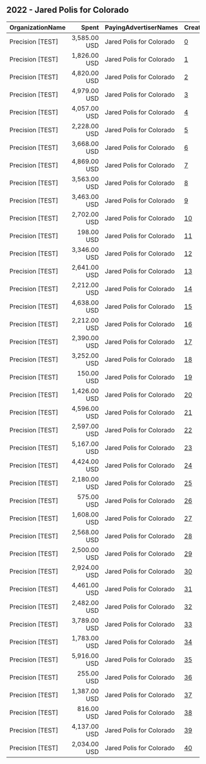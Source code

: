 ## 2022 - Jared Polis for Colorado 
|OrganizationName|Spent|PayingAdvertiserNames|CreativeUrls|Impressions|Genders|AgeBrackets|CountryCodes|BillingAddresses|CandidateBallotInformation|
|:---|---:|:---|:---|---:|:---|:---|:---|:---|:---|
|Precision [TEST]|3,585.00 USD|Jared Polis for Colorado|[0](https://www.snap.com/political-ads/asset/83205eadc1aad3d4a9241d10e74c283ae2acd51bb9a48bbe6ddf86ba368b9fdb?mediaType=mp4)|130,938||18+|united states|"1121 14th Street NW Suite 700,Washington,20005,US"|Polis for Colorado|
|Precision [TEST]|1,826.00 USD|Jared Polis for Colorado|[1](https://www.snap.com/political-ads/asset/61b9bfac58bef5ebeb9a8c9fd68fedb5f7bf1f4b311424812f0ba4043d92b86b?mediaType=png)|611,780||18-35|united states|"1121 14th Street NW Suite 700,Washington,20005,US"|Polis for Colorado|
|Precision [TEST]|4,820.00 USD|Jared Polis for Colorado|[2](https://www.snap.com/political-ads/asset/b59e1798fd0ef7bd405739863d84deb3a57bcfc8267ac091ba86f667e7170c49?mediaType=mp4)|230,371||18+|united states|"1121 14th Street NW Suite 700,Washington,20005,US"|Jared Polis for Colorado|
|Precision [TEST]|4,979.00 USD|Jared Polis for Colorado|[3](https://www.snap.com/political-ads/asset/d1d7eb8ce4f8a8f8490e2afe20bf2316139c705dd5455476fe495e6ca2b4a977?mediaType=mp4)|240,789||18+|united states|"1121 14th Street NW Suite 700,Washington,20005,US"|Jared Polis for Colorado|
|Precision [TEST]|4,057.00 USD|Jared Polis for Colorado|[4](https://www.snap.com/political-ads/asset/50c7c7efe8e6025e2b3e261010708056f8b1ae32e83e0b840f6413e4af9e5238?mediaType=mp4)|180,359||18+|united states|"1121 14th Street NW Suite 700,Washington,20005,US"|Jared Polis for Colorado|
|Precision [TEST]|2,228.00 USD|Jared Polis for Colorado|[5](https://www.snap.com/political-ads/asset/b84cbd2526ca13c39e9a9db96f9656f6f2d54192c8eac3fee75b957d64f81649?mediaType=mp4)|117,632||18+|united states|"1121 14th Street NW Suite 700,Washington,20005,US"|Jared Polis for Colorado|
|Precision [TEST]|3,668.00 USD|Jared Polis for Colorado|[6](https://www.snap.com/political-ads/asset/668a69630b1c444fd4fdcc85e3a3d33946c6670c9044247569d4a5babc429ecd?mediaType=mp4)|223,706||18+|united states|"1121 14th Street NW Suite 700,Washington,20005,US"|Jared Polis for Colorado|
|Precision [TEST]|4,869.00 USD|Jared Polis for Colorado|[7](https://www.snap.com/political-ads/asset/84dad3d7c6a0052fd7008a65b6fd243e8bba98a16d75483f6afceebeec768db7?mediaType=mp4)|149,962||18+|united states|"1121 14th Street NW Suite 700,Washington,20005,US"|Polis for Colorado|
|Precision [TEST]|3,563.00 USD|Jared Polis for Colorado|[8](https://www.snap.com/political-ads/asset/bda3d3e9e959edde2743a523cffa0e8b68cd5ce6181a55f0ff3ede2e3db98fe7?mediaType=mp4)|177,382||18-26|united states|"1121 14th Street NW Suite 700,Washington,20005,US"|Jared Polis for Colorado|
|Precision [TEST]|3,463.00 USD|Jared Polis for Colorado|[9](https://www.snap.com/political-ads/asset/50c7c7efe8e6025e2b3e261010708056f8b1ae32e83e0b840f6413e4af9e5238?mediaType=mp4)|132,955||18+|united states|"1121 14th Street NW Suite 700,Washington,20005,US"|Polis for Colorado|
|Precision [TEST]|2,702.00 USD|Jared Polis for Colorado|[10](https://www.snap.com/political-ads/asset/50c7c7efe8e6025e2b3e261010708056f8b1ae32e83e0b840f6413e4af9e5238?mediaType=mp4)|114,155||18+|united states|"1121 14th Street NW Suite 700,Washington,20005,US"|Polis for Colorado|
|Precision [TEST]|198.00 USD|Jared Polis for Colorado|[11](https://www.snap.com/political-ads/asset/bda3d3e9e959edde2743a523cffa0e8b68cd5ce6181a55f0ff3ede2e3db98fe7?mediaType=mp4)|7,210||18+|united states|"1121 14th Street NW Suite 700,Washington,20005,US"|Polis for Colorado|
|Precision [TEST]|3,346.00 USD|Jared Polis for Colorado|[12](https://www.snap.com/political-ads/asset/ea82271e6ba0e7f787b4c7113d2893ba70091a17a09712c702baaeb4677a8793?mediaType=mp4)|151,842||18-35|united states|"1121 14th Street NW Suite 700,Washington,20005,US"|Polis for Colorado|
|Precision [TEST]|2,641.00 USD|Jared Polis for Colorado|[13](https://www.snap.com/political-ads/asset/5452f291615c7abe3537d1f6f2a0407a09527bfc957c9aa328f5f8d52b6dd233?mediaType=png)|694,943||18+|united states|"1121 14th Street NW Suite 700,Washington,20005,US"|Polis for Colorado|
|Precision [TEST]|2,212.00 USD|Jared Polis for Colorado|[14](https://www.snap.com/political-ads/asset/5452f291615c7abe3537d1f6f2a0407a09527bfc957c9aa328f5f8d52b6dd233?mediaType=png)|574,685||18-35|united states|"1121 14th Street NW Suite 700,Washington,20005,US"|Polis for Colorado|
|Precision [TEST]|4,638.00 USD|Jared Polis for Colorado|[15](https://www.snap.com/political-ads/asset/7f38cf0369e1e4940ef08a762013d62d24e4e81137db7081c6a921c3b58ad949?mediaType=mp4)|155,660||18+|united states|"1121 14th Street NW Suite 700,Washington,20005,US"|Polis for Colorado|
|Precision [TEST]|2,212.00 USD|Jared Polis for Colorado|[16](https://www.snap.com/political-ads/asset/5452f291615c7abe3537d1f6f2a0407a09527bfc957c9aa328f5f8d52b6dd233?mediaType=png)|540,896||18+|united states|"1121 14th Street NW Suite 700,Washington,20005,US"|Polis for Colorado|
|Precision [TEST]|2,390.00 USD|Jared Polis for Colorado|[17](https://www.snap.com/political-ads/asset/7ced7f63cf0400a01b96e33b0150692529fa45d3ee14f72418c2589975177b35?mediaType=mp4)|108,876||18-35|united states|"1121 14th Street NW Suite 700,Washington,20005,US"|Polis for Colorado|
|Precision [TEST]|3,252.00 USD|Jared Polis for Colorado|[18](https://www.snap.com/political-ads/asset/84dad3d7c6a0052fd7008a65b6fd243e8bba98a16d75483f6afceebeec768db7?mediaType=mp4)|111,074||18+|united states|"1121 14th Street NW Suite 700,Washington,20005,US"|Polis for Colorado|
|Precision [TEST]|150.00 USD|Jared Polis for Colorado|[19](https://www.snap.com/political-ads/asset/668a69630b1c444fd4fdcc85e3a3d33946c6670c9044247569d4a5babc429ecd?mediaType=mp4)|5,185||18+|united states|"1121 14th Street NW Suite 700,Washington,20005,US"|Polis for Colorado|
|Precision [TEST]|1,426.00 USD|Jared Polis for Colorado|[20](https://www.snap.com/political-ads/asset/bda3d3e9e959edde2743a523cffa0e8b68cd5ce6181a55f0ff3ede2e3db98fe7?mediaType=mp4)|68,869||18-35|united states|"1121 14th Street NW Suite 700,Washington,20005,US"|Polis for Colorado|
|Precision [TEST]|4,596.00 USD|Jared Polis for Colorado|[21](https://www.snap.com/political-ads/asset/bda3d3e9e959edde2743a523cffa0e8b68cd5ce6181a55f0ff3ede2e3db98fe7?mediaType=mp4)|157,545||18+|united states|"1121 14th Street NW Suite 700,Washington,20005,US"|Polis for Colorado|
|Precision [TEST]|2,597.00 USD|Jared Polis for Colorado|[22](https://www.snap.com/political-ads/asset/5452f291615c7abe3537d1f6f2a0407a09527bfc957c9aa328f5f8d52b6dd233?mediaType=png)|841,668||18-35|united states|"1121 14th Street NW Suite 700,Washington,20005,US"|Polis for Colorado|
|Precision [TEST]|5,167.00 USD|Jared Polis for Colorado|[23](https://www.snap.com/political-ads/asset/7ced7f63cf0400a01b96e33b0150692529fa45d3ee14f72418c2589975177b35?mediaType=mp4)|181,312||18+|united states|"1121 14th Street NW Suite 700,Washington,20005,US"|Polis for Colorado|
|Precision [TEST]|4,424.00 USD|Jared Polis for Colorado|[24](https://www.snap.com/political-ads/asset/5452f291615c7abe3537d1f6f2a0407a09527bfc957c9aa328f5f8d52b6dd233?mediaType=png)|540,963||18+|united states|"1121 14th Street NW Suite 700,Washington,20005,US"|Polis for Colorado|
|Precision [TEST]|2,180.00 USD|Jared Polis for Colorado|[25](https://www.snap.com/political-ads/asset/b833654b0dca3846ee74e999d5259709f5abe093dc030fe025ea9916007b0607?mediaType=mp4)|91,043||18-26|united states|"1121 14th Street NW Suite 700,Washington,20005,US"|Jared Polis for Colorado|
|Precision [TEST]|575.00 USD|Jared Polis for Colorado|[26](https://www.snap.com/political-ads/asset/668a69630b1c444fd4fdcc85e3a3d33946c6670c9044247569d4a5babc429ecd?mediaType=mp4)|23,939||18+|united states|"1121 14th Street NW Suite 700,Washington,20005,US"|Polis for Colorado|
|Precision [TEST]|1,608.00 USD|Jared Polis for Colorado|[27](https://www.snap.com/political-ads/asset/50c7c7efe8e6025e2b3e261010708056f8b1ae32e83e0b840f6413e4af9e5238?mediaType=mp4)|73,613||18-35|united states|"1121 14th Street NW Suite 700,Washington,20005,US"|Polis for Colorado|
|Precision [TEST]|2,568.00 USD|Jared Polis for Colorado|[28](https://www.snap.com/political-ads/asset/7ced7f63cf0400a01b96e33b0150692529fa45d3ee14f72418c2589975177b35?mediaType=mp4)|109,030||18+|united states|"1121 14th Street NW Suite 700,Washington,20005,US"|Polis for Colorado|
|Precision [TEST]|2,500.00 USD|Jared Polis for Colorado|[29](https://www.snap.com/political-ads/asset/6a9bec400888a7e4909c1aa750da4811878a194462d9448a7cfeb2d04a78acd4?mediaType=png)|364,111||18+|united states|"1121 14th Street NW Suite 700,Washington,20005,US"|Polis for Colorado|
|Precision [TEST]|2,924.00 USD|Jared Polis for Colorado|[30](https://www.snap.com/political-ads/asset/bda3d3e9e959edde2743a523cffa0e8b68cd5ce6181a55f0ff3ede2e3db98fe7?mediaType=mp4)|142,946||18+|united states|"1121 14th Street NW Suite 700,Washington,20005,US"|Jared Polis for Colorado|
|Precision [TEST]|4,461.00 USD|Jared Polis for Colorado|[31](https://www.snap.com/political-ads/asset/668a69630b1c444fd4fdcc85e3a3d33946c6670c9044247569d4a5babc429ecd?mediaType=mp4)|250,067||18-26|united states|"1121 14th Street NW Suite 700,Washington,20005,US"|Jared Polis for Colorado|
|Precision [TEST]|2,482.00 USD|Jared Polis for Colorado|[32](https://www.snap.com/political-ads/asset/74874fd7d1bcddd2ca93f524f95389c7b11145ddc54bfc3c4af66a16d3b1533c?mediaType=mp4)|144,489||18+|united states|"1121 14th Street NW Suite 700,Washington,20005,US"|Jared Polis for Colorado|
|Precision [TEST]|3,789.00 USD|Jared Polis for Colorado|[33](https://www.snap.com/political-ads/asset/50c7c7efe8e6025e2b3e261010708056f8b1ae32e83e0b840f6413e4af9e5238?mediaType=mp4)|162,387||18-26|united states|"1121 14th Street NW Suite 700,Washington,20005,US"|Jared Polis for Colorado|
|Precision [TEST]|1,783.00 USD|Jared Polis for Colorado|[34](https://www.snap.com/political-ads/asset/730efc48914d40dedb776e45d68c00dddbfc2a97f019999d50fd3c86495beb9e?mediaType=png)|512,423||18+|united states|"1121 14th Street NW Suite 700,Washington,20005,US"|Polis for Colorado|
|Precision [TEST]|5,916.00 USD|Jared Polis for Colorado|[35](https://www.snap.com/political-ads/asset/b59e1798fd0ef7bd405739863d84deb3a57bcfc8267ac091ba86f667e7170c49?mediaType=mp4)|219,537||18-26|united states|"1121 14th Street NW Suite 700,Washington,20005,US"|Jared Polis for Colorado|
|Precision [TEST]|255.00 USD|Jared Polis for Colorado|[36](https://www.snap.com/political-ads/asset/668a69630b1c444fd4fdcc85e3a3d33946c6670c9044247569d4a5babc429ecd?mediaType=mp4)|10,001||18-35|united states|"1121 14th Street NW Suite 700,Washington,20005,US"|Polis for Colorado|
|Precision [TEST]|1,387.00 USD|Jared Polis for Colorado|[37](https://www.snap.com/political-ads/asset/b59e1798fd0ef7bd405739863d84deb3a57bcfc8267ac091ba86f667e7170c49?mediaType=mp4)|68,338||18+|united states|"1121 14th Street NW Suite 700,Washington,20005,US"|Jared Polis for Colorado|
|Precision [TEST]|816.00 USD|Jared Polis for Colorado|[38](https://www.snap.com/political-ads/asset/83205eadc1aad3d4a9241d10e74c283ae2acd51bb9a48bbe6ddf86ba368b9fdb?mediaType=mp4)|32,143||18+|united states|"1121 14th Street NW Suite 700,Washington,20005,US"|Polis for Colorado|
|Precision [TEST]|4,137.00 USD|Jared Polis for Colorado|[39](https://www.snap.com/political-ads/asset/5452f291615c7abe3537d1f6f2a0407a09527bfc957c9aa328f5f8d52b6dd233?mediaType=png)|515,919||18+|united states|"1121 14th Street NW Suite 700,Washington,20005,US"|Polis for Colorado|
|Precision [TEST]|2,034.00 USD|Jared Polis for Colorado|[40](https://www.snap.com/political-ads/asset/84dad3d7c6a0052fd7008a65b6fd243e8bba98a16d75483f6afceebeec768db7?mediaType=mp4)|81,993||18-35|united states|"1121 14th Street NW Suite 700,Washington,20005,US"|Polis for Colorado|
